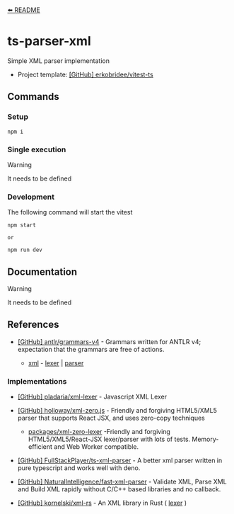 [⬅️ README](../../README.md)

# ts-parser-xml

Simple XML parser implementation

- Project template: [[GitHub] erkobridee/vitest-ts](https://github.com/erkobridee/vitest-ts)

## Commands

### Setup

```
npm i
```

### Single execution

> [!WARNING]
>
> It needs to be defined

### Development

The following command will start the vitest

```
npm start

or

npm run dev
```

## Documentation

> [!WARNING]
>
> It needs to be defined

## References

- [[GitHub] antlr/grammars-v4](https://github.com/antlr/grammars-v4) - Grammars written for ANTLR v4; expectation that the grammars are free of actions.

  - [xml](https://github.com/antlr/grammars-v4/tree/master/xml) - [lexer](https://github.com/antlr/grammars-v4/blob/master/xml/XMLLexer.g4) | [parser](https://github.com/antlr/grammars-v4/blob/master/xml/XMLParser.g4)

### Implementations

- [[GitHub] pladaria/xml-lexer](https://github.com/pladaria/xml-lexer) - Javascript XML Lexer

- [[GitHub] holloway/xml-zero.js](https://github.com/holloway/xml-zero.js) - Friendly and forgiving HTML5/XML5 parser that supports React JSX, and uses zero-copy techniques

  - [packages/xml-zero-lexer](https://github.com/holloway/xml-zero.js/tree/master/packages/xml-zero-lexer) -Friendly and forgiving HTML5/XML5/React-JSX lexer/parser with lots of tests. Memory-efficient and Web Worker compatible.

- [[GitHub] FullStackPlayer/ts-xml-parser](https://github.com/FullStackPlayer/ts-xml-parser) - A better xml parser written in pure typescript and works well with deno.

- [[GitHub] NaturalIntelligence/fast-xml-parser](https://github.com/NaturalIntelligence/fast-xml-parser) - Validate XML, Parse XML and Build XML rapidly without C/C++ based libraries and no callback.

- [[GitHub] kornelski/xml-rs](https://github.com/kornelski/xml-rs) - An XML library in Rust ( [lexer](https://github.com/kornelski/xml-rs/blob/main/src/reader/lexer.rs) )

